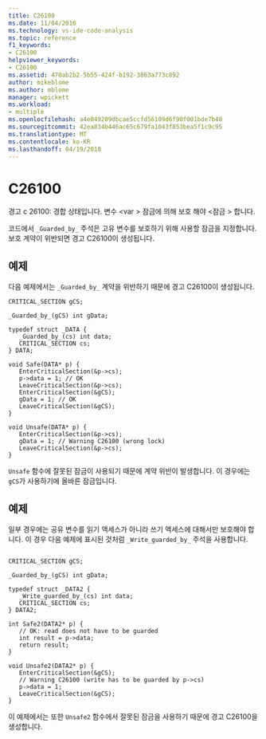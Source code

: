 ```yaml
---
title: C26100
ms.date: 11/04/2016
ms.technology: vs-ide-code-analysis
ms.topic: reference
f1_keywords:
- C26100
helpviewer_keywords:
- C26100
ms.assetid: 470ab2b2-5b55-424f-b192-3863a773c892
author: mikeblome
ms.author: mblome
manager: wpickett
ms.workload:
- multiple
ms.openlocfilehash: a4e049209dbcae5ccfd56109d6f90f001bde7b40
ms.sourcegitcommit: 42ea834b446ac65c679fa1043f853bea5f1c9c95
ms.translationtype: MT
ms.contentlocale: ko-KR
ms.lasthandoff: 04/19/2018
---
```

# <a name="c26100"></a>C26100
경고 c 26100: 경합 상태입니다. 변수 \<var > 잠금에 의해 보호 해야 \<잠금 > 합니다.

 코드에서 `_Guarded_by_` 주석은 고유 변수를 보호하기 위해 사용할 잠금을 지정합니다. 보호 계약이 위반되면 경고 C26100이 생성됩니다.

## <a name="example"></a>예제
 다음 예제에서는 `_Guarded_by_` 계약을 위반하기 때문에 경고 C26100이 생성됩니다.

```
CRITICAL_SECTION gCS;

_Guarded_by_(gCS) int gData;

typedef struct _DATA {
   _Guarded_by_(cs) int data;
   CRITICAL_SECTION cs;
} DATA;

void Safe(DATA* p) {
   EnterCriticalSection(&p->cs);
   p->data = 1; // OK
   LeaveCriticalSection(&p->cs);
   EnterCriticalSection(&gCS);
   gData = 1; // OK
   LeaveCriticalSection(&gCS);
}

void Unsafe(DATA* p) {
   EnterCriticalSection(&p->cs);
   gData = 1; // Warning C26100 (wrong lock)
   LeaveCriticalSection(&p->cs);
}
```

 `Unsafe` 함수에 잘못된 잠금이 사용되기 때문에 계약 위반이 발생합니다. 이 경우에는 `gCS`가 사용하기에 올바른 잠금입니다.

## <a name="example"></a>예제
 일부 경우에는 공유 변수를 읽기 액세스가 아니라 쓰기 액세스에 대해서만 보호해야 합니다. 이 경우 다음 예제에 표시된 것처럼 `_Write_guarded_by_` 주석을 사용합니다.

```

CRITICAL_SECTION gCS;

_Guarded_by_(gCS) int gData;

typedef struct _DATA2 {
   _Write_guarded_by_(cs) int data;
   CRITICAL_SECTION cs;
} DATA2;

int Safe2(DATA2* p) {
   // OK: read does not have to be guarded
   int result = p->data;
   return result;
}

void Unsafe2(DATA2* p) {
   EnterCriticalSection(&gCS);
   // Warning C26100 (write has to be guarded by p->cs)
   p->data = 1;
   LeaveCriticalSection(&gCS);
}
```

 이 예제에서는 또한 `Unsafe2` 함수에서 잘못된 잠금을 사용하기 때문에 경고 C26100을 생성합니다.